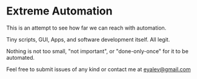 # Extreme Automation

This is an attempt to see how far we can reach with automation.

Tiny scripts, GUI, Apps, and software development itself. All legit.

Nothing is not too small, "not important", or "done-only-once" for it to be automated.

Feel free to submit issues of any kind or contact me at eyalev@gmail.com

